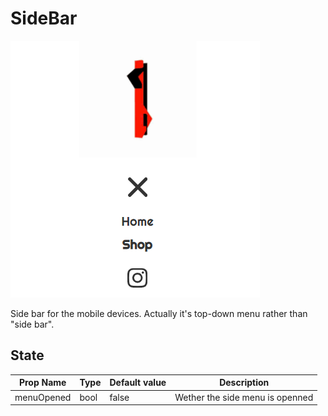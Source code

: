 # SideBar

![Photo](./screenshots/SideBar.PNG)

Side bar for the mobile devices. Actually it's top-down menu rather than "side bar".

## State

| Prop Name  | Type | Default value | Description                     |
|------------|------|---------------|---------------------------------|
| menuOpened | bool | false         | Wether the side menu is openned |
